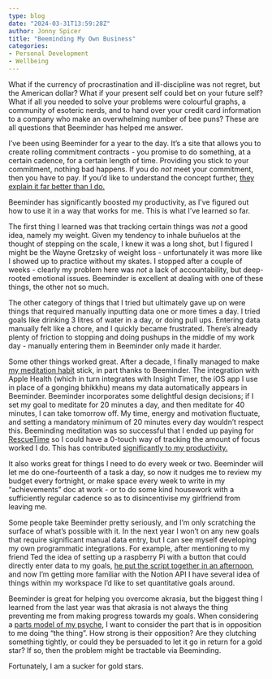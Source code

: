 ```yaml
---
type: blog
date: "2024-03-31T13:59:28Z"
author: Jonny Spicer
title: "Beeminding My Own Business"
categories:
- Personal Development
- Wellbeing
---
```

What if the currency of procrastination and ill-discipline was not regret, but the American dollar? What if your present self could bet on your future self? What if all you needed to solve your problems were colourful graphs, a community of esoteric nerds, and to hand over your credit card information to a company who make an overwhelming number of bee puns? These are all questions that Beeminder has helped me answer.

I’ve been using Beeminder for a year to the day. It’s a site that allows you to create rolling commitment contracts - you promise to do something, at a certain cadence, for a certain length of time. Providing you stick to your commitment, nothing bad happens. If you do *not* meet your commitment, then you have to pay. If you’d like to understand the concept further, [they explain it far better than I do.](https://www.beeminder.com/overview)

Beeminder has significantly boosted my productivity, as I’ve figured out how to use it in a way that works for me. This is what I’ve learned so far.

The first thing I learned was that tracking certain things was *not* a good idea, namely my weight. Given my tendency to inhale buñuelos at the thought of stepping on the scale, I knew it was a long shot, but I figured I might be the Wayne Gretzsky of weight loss - unfortunately it was more like I showed up to practice without my skates. I stopped after a couple of weeks - clearly my problem here was *not* a lack of accountability, but deep-rooted emotional issues. Beeminder is excellent at dealing with one of these things, the other not so much.

The other category of things that I tried but ultimately gave up on were things that required manually inputting data one or more times a day. I tried goals like drinking 3 litres of water in a day, or doing pull ups. Entering data manually felt like a chore, and I quickly became frustrated. There’s already plenty of friction to stopping and doing pushups in the middle of my work day - manually entering them in Beeminder only made it harder.

Some other things worked great. After a decade, I finally managed to make [my meditation habit](https://www.notion.so/A-Year-of-Beeminding-March-31st-9db28824e56947a8884dda06dbed67c7?pvs=21) stick, in part thanks to Beeminder. The integration with Apple Health (which in turn integrates with Insight Timer, the iOS app I use in place of a gonging bhikkhu) means my data automatically appears in Beeminder. Beeminder incorporates some delightful design decisions; if I set my goal to meditate for 20 minutes a day, and then meditate for 40 minutes, I can take tomorrow off. My time, energy and motivation fluctuate, and setting a mandatory minimum of 20 minutes every day wouldn’t respect this. Beeminding meditation was so successful that I ended up paying for [RescueTime](https://www.rescuetime.com/) so I could have a 0-touch way of tracking the amount of focus worked I do. This has contributed [significantly to my productivity.](https://www.notion.so/A-Year-of-Beeminding-March-31st-9db28824e56947a8884dda06dbed67c7?pvs=21)

It also works great for things I need to do every week or two. Beeminder will let me do one-fourteenth of a task a day, so now it nudges me to review my budget every fortnight, or make space every week to write in my “achievements” doc at work - or to do some kind housework with a sufficiently regular cadence so as to disincentivise my girlfriend from leaving me. 

Some people take Beeminder pretty seriously, and I’m only scratching the surface of what’s possible with it. In the next year I won’t on any new goals that require significant manual data entry, but I can see myself developing my own programmatic integrations. For example, after mentioning to my friend Ted the idea of setting up a raspberry Pi with a button that could directly enter data to my goals, [he put the script together in an afternoon](https://github.com/sted9000/bee_pi/blob/main/app.py), and now I’m getting more familiar with the Notion API I have several idea of things within my workspace I’d like to set quantitative goals around. 

Beeminder is great for helping you overcome akrasia, but the biggest thing I learned from the last year was that akrasia is not always the thing preventing me from making progress towards my goals. When considering a [parts model of my psyche](https://www.notion.so/A-Year-of-Beeminding-March-31st-9db28824e56947a8884dda06dbed67c7?pvs=21), I want to consider the part that is in opposition to me doing “the thing”. How strong is their opposition? Are they clutching something tightly, or could they be persuaded to let it go in return for a gold star? If so, then the problem might be tractable via Beeminding.

Fortunately, I am a sucker for gold stars.


